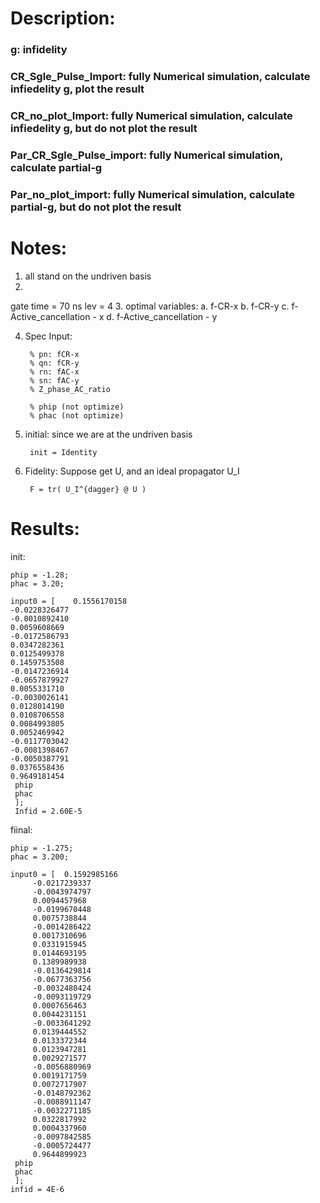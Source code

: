 # Description:

### g: infidelity

### CR_Sgle_Pulse_Import: fully Numerical simulation, calculate infiedelity g, plot the result

### CR_no_plot_Import: fully Numerical simulation, calculate infiedelity g, but do not plot the result


### Par_CR_Sgle_Pulse_import:  fully Numerical simulation, calculate  partial-g

### Par_no_plot_import:  fully Numerical simulation, calculate  partial-g, but do not plot the result


# Notes:
1. all stand on the undriven basis
2. 
gate time = 70 ns
lev = 4
3. optimal variables: 
a. f-CR-x
b. f-CR-y
c. f-Active_cancellation - x
d. f-Active_cancellation - y

4. Spec
Input:

        % pn: fCR-x
        % qn: fCR-y
        % rn: fAC-x
        % sn: fAC-y
        % Z_phase_AC_ratio

        % phip (not optimize)
        % phac (not optimize)

5. initial:
    since we are at the undriven basis
    
        init = Identity
    
6. Fidelity:
    Suppose get U, and an ideal propagator U_I
    
        F = tr( U_I^{dagger} @ U )

# Results:

init:

    phip = -1.28;
    phac = 3.20;

    input0 = [    0.1556170158
    -0.0228326477
    -0.0010892410
    0.0059608669
    -0.0172586793
    0.0347282361
    0.0125499378
    0.1459753508
    -0.0147236914
    -0.0657879927
    0.0055331710
    -0.0030026141
    0.0128014190
    0.0108706558
    0.0084993805
    0.0052469942
    -0.0117703042
    -0.0081398467
    -0.0050387791
    0.0376558436
    0.9649181454
     phip
     phac
     ];
     Infid = 2.60E-5

fiinal:

    phip = -1.275;
    phac = 3.200;

    input0 = [  0.1592985166
         -0.0217239337
         -0.0043974797
         0.0094457968
         -0.0199670448
         0.0075738844
         -0.0014286422
         0.0017310696
         0.0331915945
         0.0144693195
         0.1389989938
         -0.0136429814
         -0.0677363756
         -0.0032480424
         -0.0093119729
         0.0007656463
         0.0044231151
         -0.0033641292
         0.0139444552
         0.0133372344
         0.0123947281
         0.0029271577
         -0.0056880969
         0.0019171759
         0.0072717907
         -0.0148792362
         -0.0088911147
         -0.0032271185
         0.0322817992
         0.0004337960
         -0.0097842585
         -0.0005724477
         0.9644899923
     phip
     phac
     ];
    infid = 4E-6
